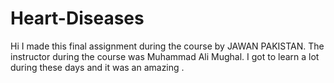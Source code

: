 # Heart-Diseases
Hi I made this final assignment during the course by JAWAN PAKISTAN. The instructor during the course was Muhammad Ali Mughal. I got to learn a lot during these days and it was an amazing .
